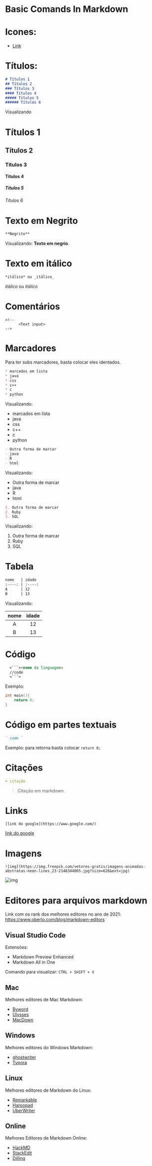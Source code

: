 # **Basic Comands In Markdown**

# **Icones**:
* [Link](https://emojipedia.org/github/)

# **Títulos**:

```Markdown
# Títulos 1
## Títulos 2
### Títulos 3
#### Títulos 4
##### Títulos 5
###### Títulos 6
```
Visualizando 
# Títulos 1
## Títulos 2
### Títulos 3
#### Títulos 4
##### Títulos 5
###### Títulos 6


# **Texto em Negrito**
```Markdown
**Negrito**
```
Visualizando: **Texto em negrio**.

# **Texto em itálico**
```Markdown
*itálico* ou _itálico_
```
*itálico* ou _itálico_

# **Comentários**

```
<!--
      <Text input>
-->
```


# **Marcadores**

Para ter subs marcadores, basta colocar eles identados.

```Markdown
* marcados em lista
* java
* css
* c++
* c
* python
```

Visualizando:

* marcados em lista
* java
* css
* c++
* c
* python
  
```Markdown
- Outra forma de marcar
- java
- R
- html
```

Visualizando:
- Outra forma de marcar
- java
- R
- html


```Markdown
1. Outra forma de marcar
2. Ruby
3. SQL
```
Visualizando:

1. Outra forma de marcar
2. Ruby
3. SQL

# **Tabela**

```Markdown
nome   | idade
:----: | :----:
A      | 12
B      | 13
```

Visualizando:

nome   | idade
:----: | :----:
A      | 12
B      | 13
 

# **Código**

```Markdown
  <```><nome da linguagem>
  //code
  <```>
```

Exemplo:

```C
int main(){
    return 0;
}
```

# **Código em partes textuais**

```Markdown
` code `
```
Exemplo: para retorna basta colocar `return 0;`

# **Citações**

```Markdown
> citação
```
> Citação em markdown.

# **Links**

```
[link do google](https://www.google.com/)
```
[link do google](https://www.google.com/)

# Imagens

```
![img](https://img.freepik.com/vetores-gratis/imagens-animadas-abstratas-neon-lines_23-2148344065.jpg?size=626&ext=jpg)
```
![img](https://img.freepik.com/vetores-gratis/imagens-animadas-abstratas-neon-lines_23-2148344065.jpg?size=626&ext=jpg)

# **Editores para arquivos markdown**

Link com os rank dos melhores editores no ano de 2021: https://www.oberlo.com/blog/markdown-editors

## Visual Studio Code

Extensões:
- Markdown Preview Enhanced
- Markdown All in One

Comando para visualizar: `CTRL + SHIFT + V`

## Mac
Melhores editores de Mac Markdown:

- [Byword](https://apps.apple.com/us/app/byword/id420212497?mt=12)
- [Ulysses](https://apps.apple.com/app/ulysses/id1225570693?l=en&mt=12)
- [MacDown](https://macdown.uranusjr.com/)

## Windows
Melhores editores do Windows Markdown:

- [ghostwriter](https://wereturtle.github.io/ghostwriter/)
- [Typora](https://typora.io/#windows)

## Linux
Melhores editores de Markdown do Linux:

- [Remarkable](https://remarkableapp.github.io/linux.html)
- [Haroopad](http://pad.haroopress.com/user.html#download)
- [UberWriter](https://getblueprint.io/)

## Online
Melhores Editores de Markdown Online:

- [HackMD](https://hackmd.io/)
- [StackEdit](https://stackedit.io/)
- [Dilling](https://dillinger.io/)



